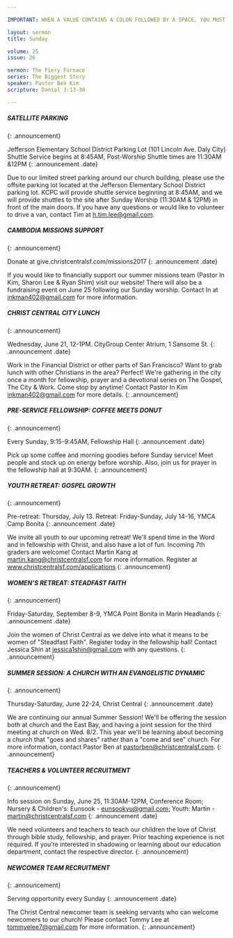 ```yaml
---

IMPORTANT: WHEN A VALUE CONTAINS A COLON FOLLOWED BY A SPACE, YOU MUST USE &#58;

layout: sermon
title: Sunday

volume: 25
issue: 26

sermon: The Fiery Furnace
series: The Biggest Story
speaker: Pastor Ben Kim
scripture: Daniel 3:13-30

---
```


##### SATELLITE PARKING
{: .announcement}

Jefferson Elementary School District Parking Lot (101 Lincoln Ave. Daly City)
Shuttle Service begins at 8:45AM, Post-Worship Shuttle times are 11:30AM &12PM
{: .announcement .date}

Due to our limited street parking around our church building, please use the offsite parking lot located at the Jefferson Elementary School District parking lot. KCPC will provide shuttle service beginning at 8:45AM, and we will provide shuttles to the site after Sunday Worship (11:30AM & 12PM) in front of the main doors. If you have any questions or would like to volunteer to drive a van, contact Tim at h.tim.lee@gmail.com.

##### CAMBODIA MISSIONS SUPPORT
{: .announcement}

Donate at give.christcentralsf.com/missions2017
{: .announcement .date}

If you would like to financially support our summer missions team (Pastor In Kim, Sharon Lee & Ryan Shim) visit our website! There will also  be a fundraising event on June 25 following our Sunday worship. Contact In at inkman402@gmail.com for more information.

##### CHRIST CENTRAL CITY LUNCH
{: .announcement}

Wednesday, June 21, 12-1PM. CityGroup Center Atrium, 1 Sansome St.
{: .announcement .date}

Work in the Financial District or other parts of San Francisco? Want to grab lunch with other Christians in the area? Perfect! We're gathering in the city once a month for fellowship, prayer and a devotional series on The Gospel, The City & Work. Come stop by anytime! Contact Pastor In Kim inkman402@gmail.com for more details.
{: .announcement}

##### PRE-SERVICE FELLOWSHIP: COFFEE MEETS DONUT
{: .announcement}

Every Sunday, 9:15-9:45AM, Fellowship Hall
{: .announcement .date}

Pick up some coffee and morning goodies before Sunday service! Meet people and stock up on energy before worship. Also, join us for prayer in the fellowship hall at 9:30AM.
{: .announcement}

##### YOUTH RETREAT: GOSPEL GROWTH
{: .announcement}

Pre-retreat: Thursday, July 13. Retreat: Friday-Sunday, July 14-16, YMCA Camp Bonita
{: .announcement .date}

We invite all youth to our upcoming retreat! We'll spend time in the Word and in fellowship with Christ, and also have a lot of fun. Incoming 7th graders are welcome! Contact Martin Kang at martin.kang@christcentralsf.com for more information. Register at www.christcentralsf.com/applications
{: .announcement}

##### WOMEN’S RETREAT: STEADFAST FAITH
{: .announcement}

Friday-Saturday, September 8-9, YMCA Point Bonita in Marin Headlands
{: .announcement .date}

Join the women of Christ Central as we delve into what it means to be women of "Steadfast Faith". Register today in the fellowship hall! Contact Jessica Shin at jessica1shin@gmail.com with any questions.
{: .announcement}

##### SUMMER SESSION: A CHURCH WITH AN EVANGELISTIC DYNAMIC
{: .announcement}

Thursday-Saturday, June 22-24, Christ Central
{: .announcement .date}

We are continuing our annual Summer Session! We'll be offering the session both at church and the East Bay, and having a joint session for the third meeting at church on Wed. 8/2. This year we'll be learning about becoming a church that "goes and shares" rather than a "come and see" church. For more information, contact Pastor Ben at pastorben@christcentralsf.com.
{: .announcement}

##### TEACHERS & VOLUNTEER RECRUITMENT
{: .announcement}

Info session on Sunday, June 25, 11:30AM-12PM, Conference Room; Nursery & Children's: Eunsook - eunsookyu@gmail.com; Youth: Martin - martin@christcentralsf.com
{: .announcement .date}

We need volunteers and teachers to teach our children the love of Christ through bible study, fellowship, and prayer. Prior teaching experience is not required. If you’re interested in shadowing or learning about our education department, contact the respective director.
{: .announcement}

##### NEWCOMER TEAM RECRUITMENT
{: .announcement}

Serving opportunity every Sunday
{: .announcement .date}

The Christ Central newcomer team is seeking servants who can welcome newcomers to our church! Please contact Tommy Lee at tommyelee7@gmail.com for more information.
{: .announcement}